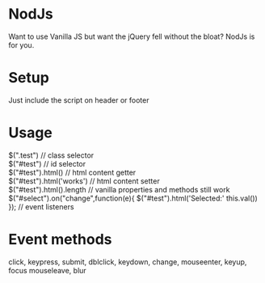 # NodJs
Want to use Vanilla JS but want the jQuery fell without the bloat? NodJs is for you.

Setup
====
Just include the script on header or footer<br>
<script src="/nod.js"></script>


Usage
===
$(".test") // class selector<br>
$("#test") // id selector<br>
$("#test").html() // html content getter<br>
$("#test").html('works') // html content setter<br>
$("#test").html().length // vanilla properties and methods still work<br>
$("#select").on("change",function(e){ $("#test").html('Selected:' this.val())  }); // event listeners

Event methods
===
click,	keypress,	submit,
dblclick,	keydown,	change,
mouseenter,	keyup,	focus
mouseleave,	 	blur
